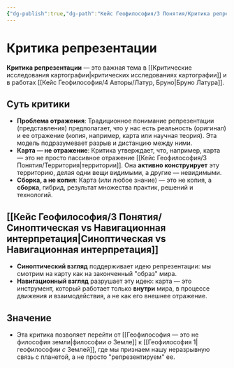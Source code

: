 ```yaml
---
{"dg-publish":true,"dg-path":"Кейс Геофилософия/3 Понятия/Критика репрезентации","permalink":"/kejs-geofilosofiya/3-ponyatiya/kritika-reprezentaczii/","dgShowLocalGraph":true}
---
```


# Критика репрезентации

**Критика репрезентации** — это важная тема в [[Критические исследования картографии\|критических исследованиях картографии]] и в работах [[Кейс Геофилософия/4 Авторы/Латур, Бруно\|Бруно Латура]].

## Суть критики
- **Проблема отражения**: Традиционное понимание репрезентации (представления) предполагает, что у нас есть реальность (оригинал) и ее отражение (копия, например, карта или научная теория). Эта модель подразумевает разрыв и дистанцию между ними.
- **Карта — не отражение**: Критика утверждает, что, например, карта — это не просто пассивное отражение [[Кейс Геофилософия/3 Понятия/Территория\|территории]]. Она **активно конструирует** эту территорию, делая одни вещи видимыми, а другие — невидимыми.
- **Сборка, а не копия**: Карта (или любое знание) — это не копия, а **сборка**, гибрид, результат множества практик, решений и технологий.

## [[Кейс Геофилософия/3 Понятия/Синоптическая vs Навигационная интерпретация\|Синоптическая vs Навигационная интерпретация]]
- **Синоптический взгляд** поддерживает идею репрезентации: мы смотрим на карту как на законченный "образ" мира.
- **Навигационный взгляд** разрушает эту идею: карта — это инструмент, который работает только **внутри** мира, в процессе движения и взаимодействия, а не как его внешнее отражение.

## Значение
- Эта критика позволяет перейти от [[Геофилософия — это не философия земли\|философии *о* Земле]] к [[Геофилософия 1\|геофилософии *с* Землей]], где мы признаем нашу неразрывную связь с планетой, а не просто "репрезентируем" ее.